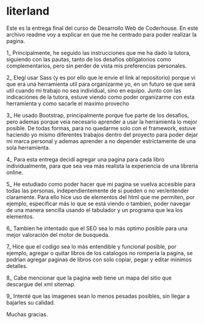 # literland

Este es la entrega final del curso de Desarrollo Web de Coderhouse. 
En este archivo readme voy a explicar en que me he centrado para poder realizar la pagina.

1_ Principalmente, he seguido las instrucciones que me ha dado la tutora, siguiendo con las pautas, tanto de los desafios obligatorios como complementarios,
pero sin perder de vista mis preferencias personales.

2_ Elegí usar Sass (y es por ello que le envie el link al repositorio) porque vi que era una herramienta util para organizarme yo, en un futuro se que será util cuando
mi trabajo no sea individual, sino en equipo. Junto con las indicaciónes de la tutora, estuve viendo como poder organizarme con esta herramienta y como sacarle el maximo provecho

3_ He usado Bootstrap, principalmente porque fue parte de los desafios, pero ademas porque veia necesario aprender a usar la herramienta lo mejor posible. De todas formas,
para no quedarme solo con el framework, estuve haciendo yo mismo diferentes trabajos dentro del proyecto para poder dejar mi marca personal y ademas aprender a no depender
estrictamente de una sola herramienta.

4_ Para esta entrega decidí agregar una pagina para cada libro individualmente, para que sea vea más realista la experiencia de una libreria online.

5_ He estudiado como poder hacer que mi pagina se vuelva accesible para todas las personas, independientemente de si pueden o no ver/entender claramente. Para ello hice uso
de elementos del html que me permiten, por ejemplo, especificar más lo que se está viendo o tambien, poder navegar de una manera sencilla usando el tabulador y un programa que lea los elementos.

6_ Tambien he intentado que el SEO sea lo más optimo posible para una mejor valoración del motor de busqueda.

7_ Hice que el codigo sea lo más entendible y funcional posible, por ejemplo, agregar o quitar libros de los catalogos no romperia la pagina, se podrian agregar paginas de libros con solo
copiar, pegar y editar minimos detalles.

8_ Cabe mencionar que la pagina web tiene un mapa del sitio que descargue del xml sitemap.

9_ Intenté que las imagenes sean lo menos pesadas posibles, sin llegar a bajarles su calidad.

Muchas gracias.
